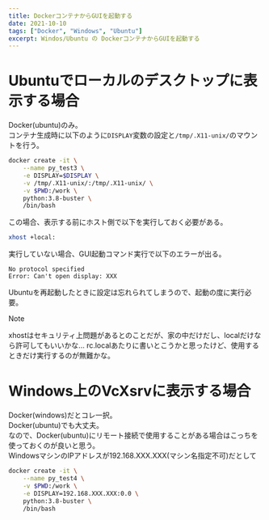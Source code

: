 ```yaml
---
title: DockerコンテナからGUIを起動する
date: 2021-10-10
tags: ["Docker", "Windows", "Ubuntu"]
excerpt: Windos/Ubuntu の DockerコンテナからGUIを起動する
---
```


# Ubuntuでローカルのデスクトップに表示する場合
Docker(ubuntu)のみ。  
コンテナ生成時に以下のように``DISPLAY``変数の設定と``/tmp/.X11-unix/``のマウントを行う。  
```bash
docker create -it \
    --name py_test3 \
    -e DISPLAY=$DISPLAY \
    -v /tmp/.X11-unix/:/tmp/.X11-unix/ \
    -v $PWD:/work \
    python:3.8-buster \
    /bin/bash
```
この場合、表示する前にホスト側で以下を実行しておく必要がある。
```bash
xhost +local:
```
実行していない場合、GUI起動コマンド実行で以下のエラーが出る。  
```
No protocol specified
Error: Can't open display: XXX
```

Ubuntuを再起動したときに設定は忘れられてしまうので、起動の度に実行必要。

>[!NOTE]
> xhostはセキュリティ上問題があるとのことだが、家の中だけだし、localだけなら許可してもいいかな...
> rc.localあたりに書いとこうかと思ったけど、使用するときだけ実行するのが無難かな。


# Windows上のVcXsrvに表示する場合
Docker(windows)だとコレ一択。  
Docker(ubuntu)でも大丈夫。  
なので、Docker(ubuntu)にリモート接続で使用することがある場合はこっちを使っておくのが良いと思う。  
WindowsマシンのIPアドレスが192.168.XXX.XXX(マシン名指定不可)だとして  
```bash
docker create -it \
    --name py_test4 \
    -v $PWD:/work \
    -e DISPLAY=192.168.XXX.XXX:0.0 \
    python:3.8-buster \
    /bin/bash
```



